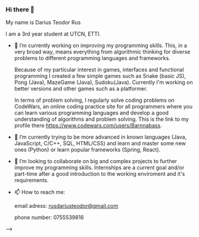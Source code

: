 ### Hi there 👋

My name is Darius Teodor Rus 

I am a 3rd year student at UTCN, ETTI.


- 🔭 I’m currently working on improving my programming skills. 
        This, in a very broad way, means everything from algorithmic thinking for diverse problems to different programming languages and frameworks.

    Because of my particular interest in games, interfaces and functional programming I created a few simple games such as Snake (basic JS), Pong (Java), MazeGame (Java),              Sudoku(Java). 
    Currently I'm working on better versions and other games such as a platformer.

    In terms of problem solving, I regularly solve coding problems on CodeWars, an online coding practice site for all programmers where you can learn various programming              languages and develop a good understanding of algorithms and problem solving.
    This is the link to my profile there https://www.codewars.com/users/Barnnabass.

- 🌱 I’m currently trying to be more advanced in known languages (Java, JavaScript, C/C++, SQL, HTML/CSS) and learn and master some new ones (Python) or learn popular frameworks (Spring, React).

- 👯 I’m looking to collaborate on big and complex projects to further improve my programming skills. 
        Internships are a current goal and/or part-time after a good introduction to the working enviroment and it's requirements.

- 📫 How to reach me:

  email adress: rusdariusteodor@gmail.com
  
  phone number: 0755539816
  
-->

